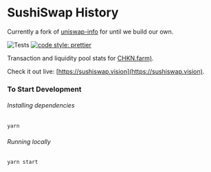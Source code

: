 # SushiSwap History

Currently a fork of [uniswap-info](https://github.com/Uniswap/uniswap-info) for until we build our own.

![Tests](https://github.com/sushiswap/sushiswap-vision/workflows/Tests/badge.svg)
[![code style: prettier](https://img.shields.io/badge/code_style-prettier-ff69b4.svg?style=flat-square)](https://github.com/prettier/prettier)

Transaction and liquidity pool stats for [CHKN.farm)](https://CHKN.farm).

Check it out live: [https://sushiswap.vision](https://sushiswap.vision).

### To Start Development

###### Installing dependencies

```bash
yarn
```

###### Running locally

```bash
yarn start
```
